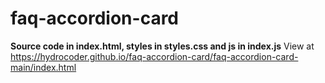 # faq-accordion-card
**Source code in index.html, styles in styles.css and js in index.js**
View at https://hydrocoder.github.io/faq-accordion-card/faq-accordion-card-main/index.html
